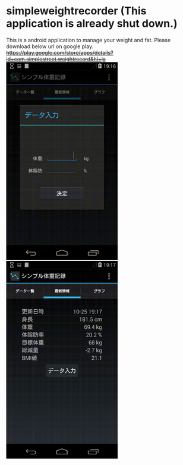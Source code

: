 # simpleweightrecorder (This application is already shut down.)
This is a android application to manage your weight and fat.
Please download below url on google play.
~~https://play.google.com/store/apps/details?id=com.simplestreet.weightrecord&hl=ja~~
<img src="https://github.com/simplestreet/simpleweightrecorder/blob/master/sample/SimpleWeightRecorder_1.gif" width="300" height="532">
<img src="https://github.com/simplestreet/simpleweightrecorder/blob/master/sample/SimpleWeightRecorder_2.gif" width="300" height="532">
